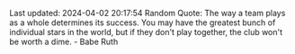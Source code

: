 Last updated: 2024-04-02 20:17:54
Random Quote: The way a team plays as a whole determines its success. You may have the greatest bunch of individual stars in the world, but if they don't play together, the club won't be worth a dime. - Babe Ruth